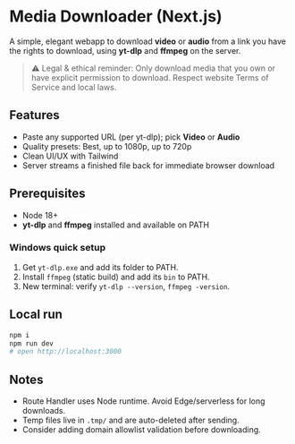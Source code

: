 # Media Downloader (Next.js)

A simple, elegant webapp to download **video** or **audio** from a link you have the rights to download, using **yt-dlp** and **ffmpeg** on the server.

> ⚠️ Legal & ethical reminder: Only download media that you own or have explicit permission to download. Respect website Terms of Service and local laws.

## Features
- Paste any supported URL (per yt-dlp); pick **Video** or **Audio**
- Quality presets: Best, up to 1080p, up to 720p
- Clean UI/UX with Tailwind
- Server streams a finished file back for immediate browser download

## Prerequisites
- Node 18+
- **yt-dlp** and **ffmpeg** installed and available on PATH

### Windows quick setup
1. Get `yt-dlp.exe` and add its folder to PATH.
2. Install `ffmpeg` (static build) and add its `bin` to PATH.
3. New terminal: verify `yt-dlp --version`, `ffmpeg -version`.

## Local run
```bash
npm i
npm run dev
# open http://localhost:3000
```

## Notes
- Route Handler uses Node runtime. Avoid Edge/serverless for long downloads.
- Temp files live in `.tmp/` and are auto-deleted after sending.
- Consider adding domain allowlist validation before downloading.
